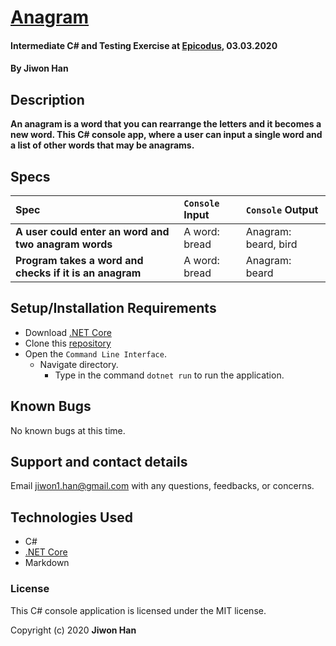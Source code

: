 # [Anagram](https://github.com/jiwon-seattle/Anagram.git)

#### Intermediate C# and Testing Exercise at [Epicodus](https://www.epicodus.com/), 03.03.2020

#### By **Jiwon Han**

## Description

**An anagram is a word that you can rearrange the letters and it becomes a new word. 
This C# console app, where a user can input a single word and a list of other words that may be anagrams.**

## Specs

| Spec | `Console` Input | `Console` Output |
| :-------------     | :------------- | :------------- |
| **A user could enter an word and two anagram words** | A word: bread | Anagram: beard, bird |
| **Program takes a word and checks if it is an anagram** | A word: bread | Anagram: beard |

## Setup/Installation Requirements

* Download [.NET Core](https://dotnet.microsoft.com/download/dotnet-core/)
* Clone this [repository](https://github.com/jiwon-seattle/Anagram.git)
* Open the `Command Line Interface`.
  * Navigate directory.
    * Type in the command `dotnet run` to run the application.

## Known Bugs

No known bugs at this time.

## Support and contact details

Email jiwon1.han@gmail.com with any questions, feedbacks, or concerns.

## Technologies Used

* C#
* [.NET Core](https://dotnet.microsoft.com/download/dotnet-core/)
* Markdown

### License

This C# console application is licensed under the MIT license.

Copyright (c) 2020 **Jiwon Han**
